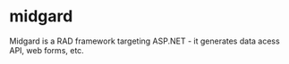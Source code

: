 midgard
=======

Midgard is a RAD framework targeting ASP.NET - it generates data acess API, web forms, etc.